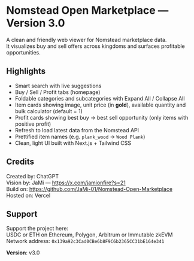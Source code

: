 # Nomstead Open Marketplace — Version 3.0

A clean and friendly web viewer for Nomstead marketplace data.  
It visualizes buy and sell offers across kingdoms and surfaces profitable opportunities.

## Highlights
- Smart search with live suggestions
- Buy / Sell / Profit tabs (homepage)
- Foldable categories and subcategories with Expand All / Collapse All
- Item cards showing image, unit price (in **gold**), available quantity and bulk calculator (default = 1)
- Profit cards showing best buy → best sell opportunity (only items with positive profit)
- Refresh to load latest data from the Nomstead API
- Prettified item names (e.g. `plank_wood` → `Wood Plank`)
- Clean, light UI built with Next.js + Tailwind CSS

## Credits
Created by: ChatGPT  
Vision by: JaMi — https://x.com/jamionfire?s=21  
Build on: https://github.com/JaMi-01/Nomstead-Open-Marketplace  
Hosted on: Vercel

## Support
Support the project here:  
USDC or ETH on Ethereum, Polygon, Arbitrum or Immutable zkEVM  
Network address: `0x139a92c3Cad0CBe6b8F9C6b2365CC31bE164e341`

**Version**: v3.0